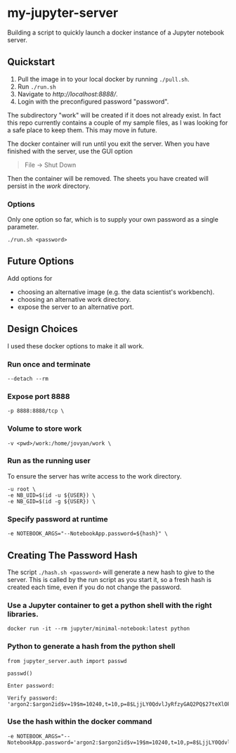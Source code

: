 # my-jupyter-server

Building a script to quickly launch a docker instance of a Jupyter notebook server.

## Quickstart

1. Pull the image in to your local docker by running ``./pull.sh``.
1. Run ``./run.sh``
1. Navigate to *http://localhost:8888/*.
1. Login with the preconfigured password "password".

The subdirectory "work" will be created if it does not already exist. In fact this repo currently contains a couple of my sample files, as I was looking for a safe place to keep them. This may move in future.

The docker container will run until you exit the server. When you have finished with the server, use the GUI option

> File -> Shut Down

Then the container will be removed. The sheets you have created will persist in the *work* directory. 

### Options

Only one option so far, which is to supply your own password as a single parameter.

```
./run.sh <password>
```

## Future Options

Add options for

* choosing an alternative image (e.g. the data scientist's workbench).
* choosing an alternative work directory.
* expose the server to an alternative port.

## Design Choices

I used these docker options to make it all work.

### Run once and terminate

``--detach --rm``

### Expose port 8888

``-p 8888:8888/tcp \``

### Volume to store work

``-v <pwd>/work:/home/jovyan/work \``

### Run as the running user

To ensure the server has write access to the work directory.

```
-u root \
-e NB_UID=$(id -u ${USER}) \
-e NB_GID=$(id -g ${USER}) \
```
### Specify password at runtime

``-e NOTEBOOK_ARGS="--NotebookApp.password=${hash}" \``

## Creating The Password Hash

The script ``./hash.sh <password>`` will generate a new hash to give to the server. This is called by the run script as you start it, so a fresh hash is created each time, even if you do not change the password.

### Use a Jupyter container to get a python shell with the right libraries.

```
docker run -it --rm jupyter/minimal-notebook:latest python
```

### Python to generate a hash from the python shell

```
from jupyter_server.auth import passwd

passwd()

Enter password:

Verify password:
'argon2:$argon2id$v=19$m=10240,t=10,p=8$LjjLY0QdvlJyRfzyGAQ2PQ$27teXlOPu9Num2rGrlzi1eeKu+TBhQFUkVN2hVuYIMk'
```

### Use the hash within the docker command 

```
-e NOTEBOOK_ARGS="--NotebookApp.password='argon2:$argon2id$v=19$m=10240,t=10,p=8$LjjLY0QdvlJyRfzyGAQ2PQ$27teXlOPu9Num2rGrlzi1eeKu+TBhQFUkVN2hVuYIMk'"
```

